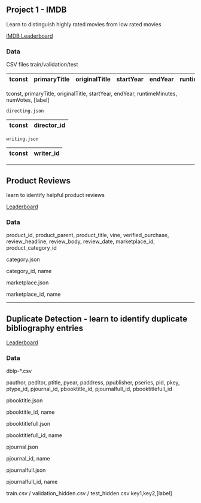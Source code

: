 
## Project 1 - IMDB 

Learn to distinguish highly rated movies from low rated movies

[IMDB Leaderboard](http://big-data-competitions.westeurope.cloudapp.azure.com:8080/imdb)



### Data

CSV files train/validation/test

| tconst  |  primaryTitle | originalTitle | startYear | endYear | runtimeMinutes | numVotes | label |
|---|---|---|---|---|---|---|---|

tconst, primaryTitle, originalTitle, startYear, endYear, runtimeMinutes, numVotes, [label]

`directing.json`


| tconst  |  director_id |
|---|---|


`writing.json`

| tconst  |  writer_id |
|---|---|

----

## Product Reviews 

learn to identify helpful product reviews

[Leaderboard](http://big-data-competitions.westeurope.cloudapp.azure.com:8080/reviews)

### Data

product_id, product_parent, product_title, vine, verified_purchase, review_headline, review_body, review_date, marketplace_id, product_category_id


category.json

category_id, name


marketplace.json

marketplace_id, name

---

## Duplicate Detection - learn to identify duplicate bibliography entries

[Leaderboard](http://big-data-competitions.westeurope.cloudapp.azure.com:8080/dblp)

### Data

dblp-*.csv

pauthor, peditor, ptitle, pyear, paddress, ppublisher, pseries, pid, pkey, ptype_id, pjournal_id, pbooktitle_id, pjournalfull_id, pbooktitlefull_id

pbooktitle.json

pbooktitle_id, name

pbooktitlefull.json

pbooktitlefull_id, name


pjournal.json

pjournal_id, name


pjournalfull.json

pjournalfull_id, name


train.csv / validation_hidden.csv / test_hidden.csv
key1,key2,[label]
